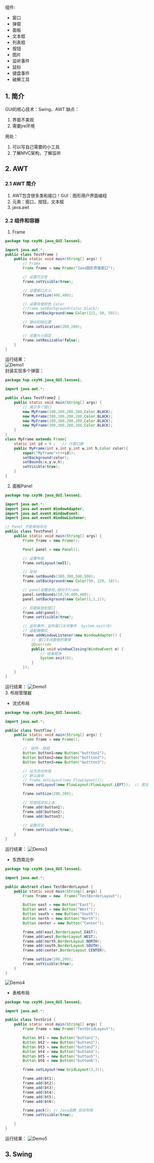 组件:
* 窗口
* 弹窗
* 面板
* 文本框
* 列表框
* 按钮
* 图片
* 监听事件
* 鼠标
* 键盘事件
* 破解工具

## 1. 简介
GUI的核心技术：Swing、AWT
缺点：
1. 界面不美观
2. 需要jre环境

用处：
1. 可以写自己需要的小工具
2. 了解MVC架构，了解监听

## 2. AWT
### 2.1 AWT 简介
1. AWT包含很多类和接口！GUI：图形用户界面编程  
2. 元素：窗口，按钮，文本框  
3. java.awt

### 2.2 组件和容器
1. Frame
```java
package top.cxy96.java_GUI.lesson1;

import java.awt.*;
public class TestFrame {
    public static void main(String[] args) {
        // Frame
        Frame frame = new Frame("Java图形界面窗口");

        // 设置可见性
        frame.setVisible(true);

        // 设置窗口大小
        frame.setSize(400,400);

        // 设置背景颜色 Color
        //frame.setBackground(Color.black);
        frame.setBackground(new Color(121, 59, 59));

        // 弹出初始位置
        frame.setLocation(200,200);

        // 设置大小固定
        frame.setResizable(false);
    }
}
```
运行结果：  
![Demo1](https://cdn.jsdelivr.net/gh/cxy20219/image/images/Demo_GUI_Demo1.png)  
封装实现多个弹窗：
```java
package top.cxy96.java_GUI.lesson1;

import java.awt.*;

public class TestFrame2 {
    public static void main(String[] args) {
        // 展示多个窗口
        new MyFrame(100,100,200,200,Color.BLACK);
        new MyFrame(300,100,200,200,Color.BLACK);
        new MyFrame(100,300,200,200,Color.BLACK);
        new MyFrame(300,300,200,200,Color.BLACK);
    }
}
class MyFrame extends Frame{
    static int id = 0 ;   // 计窗口数
    public MyFrame(int x,int y,int w,int h,Color color){
        super("Myframe"+(++id));
        setBackground(color);
        setBounds(x,y,w,h);
        setVisible(true);
    }
}
```
2. 面板Panel
```java
package top.cxy96.java_GUI.lesson1;

import java.awt.*;
import java.awt.event.WindowAdapter;
import java.awt.event.WindowEvent;
import java.awt.event.WindowListener;

// Panel 不能单独存在
public class TestPanel {
    public static void main(String[] args) {
        Frame frame = new Frame();

        Panel panel = new Panel();

        // 设置布局
        frame.setLayout(null);

        // 坐标
        frame.setBounds(300,300,500,500);
        frame.setBackground(new Color(99, 229, 18));

        // panel设置坐标,相对于frame
        panel.setBounds(50,50,400,400);
        panel.setBackground(new Color(1,1,1));

        // 将面板放到窗口
        frame.add(panel);
        frame.setVisible(true);

        // 监听事件，监听窗口关闭事件  System.exit(0)
        // 适配器模式
        frame.addWindowListener(new WindowAdapter() {
            // 窗口关闭要做的事情
            @Override
            public void windowClosing(WindowEvent e) {
                // 结束程序
                System.exit(0);
            }
        });
    }
}
```  
运行结果：
![Demo1](https://cdn.jsdelivr.net/gh/cxy20219/image/images/Java_GUI_Demo2.png)  
3. 布局管理器
* 流式布局
```java
package top.cxy96.java_GUI.lesson1;

import java.awt.*;

public class TestFlow {
    public static void main(String[] args) {
        Frame frame = new Frame();

        //　组件--按钮
        Button button1=new Button("buttton1");
        Button button2=new Button("buttton2");
        Button button3=new Button("buttton3");

        // 设为流式布局
        // 默认居中
        // frame.setLayout(new FlowLayout());
        frame.setLayout(new FlowLayout(FlowLayout.LEFT));  // 居左

        frame.setSize(200,200);

        // 将按钮添加上去
        frame.add(button1);
        frame.add(button2);
        frame.add(button3);

        // 设置可见
        frame.setVisible(true);
    }
}
```  
运行结果：
![Demo3](https://cdn.jsdelivr.net/gh/cxy20219/image/images/Demo_GUI_Demo3.png)
* 东西南北中
```java
package top.cxy96.java_GUI.lesson1;

import java.awt.*;

public abstract class TestBorderLayout {
    public static void main(String[] args) {
        Frame frame = new  Frame("TestBorderLayout");

        Button east = new Button("East");
        Button west = new Button("West");
        Button south = new Button("South");
        Button north = new Button("North");
        Button center = new Button("Center");

        frame.add(east,BorderLayout.EAST);
        frame.add(west,BorderLayout.WEST);
        frame.add(north,BorderLayout.NORTH);
        frame.add(south,BorderLayout.SOUTH);
        frame.add(center,BorderLayout.CENTER);

        frame.setSize(200,200);
        frame.setVisible(true);
    }
}
```  
![Demo4](https://cdn.jsdelivr.net/gh/cxy20219/image/images/Demo_GUI_Demo4.png)
* 表格布局
```java
package top.cxy96.java_GUI.lesson1;

import java.awt.*;

public class TestGrid {
    public static void main(String[] args) {
        Frame frame = new Frame("TestGridLayout");

        Button bt1 = new Button("button1");
        Button bt2 = new Button("button2");
        Button bt3 = new Button("button3");
        Button bt4 = new Button("button4");
        Button bt5 = new Button("button5");
        Button bt6 = new Button("button6");

        frame.setLayout(new GridLayout(3,2));

        frame.add(bt1);
        frame.add(bt2);
        frame.add(bt3);
        frame.add(bt4);
        frame.add(bt5);
        frame.add(bt6);

        frame.pack(); // Java函数 自动布局
        frame.setVisible(true);

    }
}
```  
运行结果： 
![Demo5](https://cdn.jsdelivr.net/gh/cxy20219/image/images/Demo_GUI_Demo5.png)
 
## 3. Swing